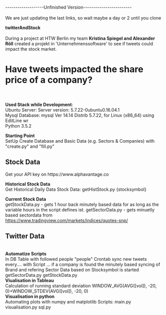 -------------------Unfinished Version------------------------
<br>
<br>
We are just updating the last links, so wait maybe a day or 2 until you clone<br>

<b>twitterAndStock</b><br>
<br>
During a project at HTW Berlin my team <b>Kristina Spiegel and Alexander Röll</b> created a projekt in 'Unternehmenssoftware' to see if tweets could impact the stock market. <br>

<h1> Have tweets impacted the share price of a company?</h1>
<br>
<br>
<b>Used Stack while Development</b>: <br>
Ubuntu Server: Server version: 5.7.22-0ubuntu0.16.04.1 <br>
Mysql Database: mysql  Ver 14.14 Distrib 5.7.22, for Linux (x86_64) using  EditLine wr<br>
Python 3.5.2<br>

<b>Starting Point</b> <br>
SetUp Create Database and Basic Data (e.g. Sectors & Companies) with "create.py" and "fill.py"
<br>
<h2> Stock Data</h2>
Get your API key on https://www.alphavantage.co<br>

<b>Historical Stock Data</b> <br>
Get Historical Daily Data Stock Data: getHistStock.py {stocksymbol}

**Current Stock Data** <br>
getStockData.py - gets 1 hour back minutely based data for as long as the variable hours in the script defines ist.
getSectorData.py - gets minuetly based sectordata from https://www.tradingview.com/markets/indices/quotes-snp/

<H2> Twitter Data</h2>
<br>
<b>Automatize Scripts </b> <br>
In DB Table with followed people "people"
Crontab sync new tweets every.... with Script ...
if a company is found the minutely based syncing of Brand and refering Sector Data based on Stocksymbol is started getSectorData.py getStockData.py
<br>
<b>Viualisation in Tableau</b><br>
Calculation of  running standard deviation 
<t>WINDOW_AVG(AVG([vol]), -20, 0)+WINDOW_STDEV(AVG([vol]), -20, 0)
<br>
<b>Visualisation in python</b><br>
Automating plots with numpy and matplotlib 
Scripts:
main.py
visualisation.py
sql.py
